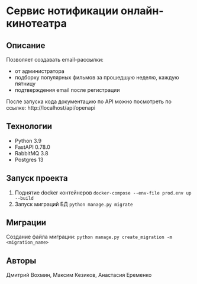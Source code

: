 # Сервис нотификации онлайн-кинотеатра
## Описание
Позволяет создавать email-рассылки:
- от администратора
- подборку популярных фильмов за прошедшую неделю, каждую пятницу
- подтверждения email после регистрации

После запуска кода документацию по API можно посмотреть по ссылке: http://localhost/api/openapi

## Технологии
- Python 3.9 
- FastAPI 0.78.0 
- RabbitMQ 3.8
- Postgres 13

## Запуск проекта
1) Поднятие docker контейнеров `docker-compose --env-file prod.env up --build`
2) Запуск миграций БД `python manage.py migrate`

## Миграции
Создание файла миграции: `python manage.py create_migration -m <migration_name>`

## Авторы
Дмитрий Вохмин, Максим Кезиков, Анастасия Еременко
